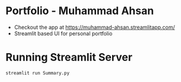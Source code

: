 # Portfolio - Muhammad Ahsan

* Checkout the app at https://muhammad-ahsan.streamlitapp.com/
* Streamlit based UI for personal portfolio

# Running Streamlit Server
```
streamlit run Summary.py
```
